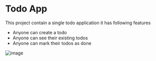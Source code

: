 # Todo App

This project contain a single todo application it has following features
- Anyone can  create a todo
- Anyone can see their existing todos
- Anyone can mark their todos as done




![image](https://github.com/singhyuuvraj/todo-backend/assets/74983334/bfe05243-4de3-4e63-96e6-3167c6e38207)
